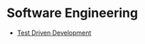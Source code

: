 # Software Engineering

- [Test Driven Development](https://www.geeksforgeeks.org/test-driven-development-tdd/)